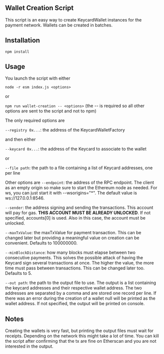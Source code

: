 ## Wallet Creation Script

This script is an easy way to create KeycardWallet instances for the payment network. Wallets can be created in batches.

## Installation

`npm install`

## Usage

You launch the script with either

`node -r esm index.js <options>`

or

`npm run wallet-creation -- <options>` (the -- is required so all other options are sent to the script and not to npm)

The only required options are

`--registry 0x...`: the address of the KeycardWalletFactory

and then either

`--keycard 0x...`: the address of the Keycard to associate to the wallet

or

`--file path`: the path to a file containing a list of Keycard addresses, one per line

Other options are
`--endpoint`: the address of the RPC endpoint. The client as an empty origin so make sure to start the Ethereum node as needed. For ws, you can just start it with --wsorigins="*". The default value is ws://127.0.0.1:8546.

`--sender`: the address signing and sending the transactions. This account will pay for gas. **THIS ACCOUNT MUST BE ALREADY UNLOCKED**. If not specified, accounts[0] is used. Also in this case, the account must be unlocked.

`--maxTxValue`: the maxTxValue for payment transaction. This can be changed later but providing a meaningful value on creation can be convenient. Defaults to 100000000.

`--minBlockDistance`: how many blocks must elapse between two consecutive payments. This solves the possible attack of having the Keycard sign several transactions at once. The higher the value, the more time must pass between transactions. This can be changed later too. Defaults to 5.

`--out path`: the path to the output file to use. The output is a list containing the keycard addresses and their respective wallet address. The two addresses are separated by a comma and are stored one record per line. If there was an error during the creation of a wallet null will be printed as the wallet address. If not specified, the output will be printed on console.

## Notes

Creating the wallets is very fast, but printing the output files must wait for receipts. Depending on the network this might take a lot of time. You can kill the script after confirming that the tx are fine on Etherscan and you are not interested in the output.